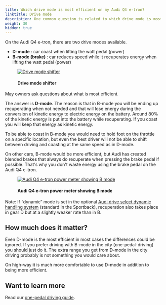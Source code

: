 ```yaml
---
title: Which drive mode is most efficient on my Audi Q4 e-tron?
linktitle: Drive mode
description: One common question is related to which drive mode is most efficient on the Audi Q4 e-tron
weight: 30
hidden: true
---
```

<!-- markdownlint-disable MD033 -->
On the Audi Q4 e-tron, there are two drive modes available.

- **D-mode** : car coast when lifting the watt pedal (power)
- **B-mode (brake)** : car reduces speed while it recuperates energy when lifting the watt pedal (power)

<figure>
    <a href="https://media.electrichasgoneaudi.net/multimedia/models/q4-e-tron/knowledgeexchange/faq/mostefficientmode/q4shifter.jpg">
        <img src="https://media.electrichasgoneaudi.net/multimedia/models/q4-e-tron/knowledgeexchange/faq/mostefficientmode/q4shifters.jpg"
        alt="Drive mode shifter" title="Drive mode shifter">
    </a>
    <figcaption><h4>Drive mode shifter</h4></figcaption>
</figure>

May owners ask questions about what is most efficient.

The answer is **D-mode**. The reason is that in B-mode you will be ending up recuperating when not needed and that will lose energy during the conversion of kinetic energy to electric energy on the battery. Around 80% of the kinetic energy is put into the battery while recuperating.
If you coast you will keep that energy as kinetic energy.

To be able to coast in B-mode you would need to hold foot on the throttle on a specific location, but even the best driver will not be able to shift between driving and coasting at the same speed as in D-mode.

On other cars, B-mode would be more efficient, but Audi has created blended brakes that always do recuperate when pressing the brake pedal if possible. That's why you don't  waste  energy using the brake pedal on the Audi Q4 e-tron.

<figure>
    <a href="https://media.electrichasgoneaudi.net/multimedia/models/q4-e-tron/knowledgeexchange/faq/mostefficientmode/regenlevelq4.jpg">
        <img src="https://media.electrichasgoneaudi.net/multimedia/models/q4-e-tron/knowledgeexchange/faq/mostefficientmode/regenlevelq4.jpg"
        alt="Audi Q4 e-tron power meter showing B mode" title="Audi Q4 e-tron power meter showing B mode">
    </a>
    <figcaption><h4>Audi Q4 e-tron power meter showing B mode</h4></figcaption>
</figure>

Note:  If “dynamic” mode is set in the optional [Audi drive select dynamic handling system](../../../technology/audidriveselect/) (standard in the Sportback), recuperation also takes place in gear D but at a slightly weaker rate than in B.

## How much does it matter?

Even D-mode is the most efficient in most cases the differences could be ignored. If you prefer driving with B-mode in the city (one-pedal-driving) you should just do it.
The extra range you get from D-mode in the city driving probably is not something you would care about.

On high-way it is much more comfortable to use D-mode in addition to being  more efficient.

## Want to learn more

Read our  [one-pedal driving guide](../../../../../guides/onepedaldriving/).
